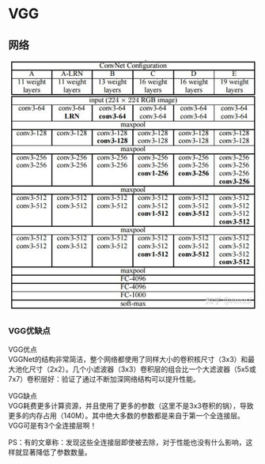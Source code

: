 # VGG
## 网络
![网络结构](v2-ea924e733676e0da534f677a97c98653_720w.jpg)


### VGG优缺点
VGG优点  
    VGGNet的结构非常简洁，整个网络都使用了同样大小的卷积核尺寸（3x3）和最大池化尺寸（2x2）。几个小滤波器（3x3）卷积层的组合比一个大滤波器（5x5或7x7）卷积层好：验证了通过不断加深网络结构可以提升性能。  

VGG缺点  
    VGG耗费更多计算资源，并且使用了更多的参数（这里不是3x3卷积的锅），导致更多的内存占用（140M）。其中绝大多数的参数都是来自于第一个全连接层。VGG可是有3个全连接层啊！  

PS：有的文章称：发现这些全连接层即使被去除，对于性能也没有什么影响，这样就显著降低了参数数量。  